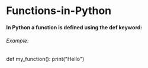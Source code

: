 # Functions-in-Python
#### In Python a function is defined using the def keyword:

###### Example:
def my_function():
    print("Hello")
